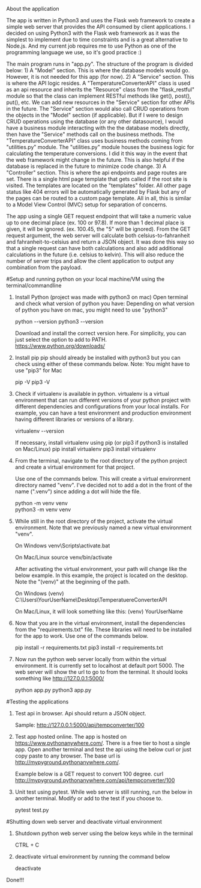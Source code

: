 About the application

The app is written in Python3 and uses the Flask web framework to create a simple web server that provides the API consumed by client applications.
I decided on using Python3 with the Flask web framework as it was the simplest to implement due to time constraints and is a great alternative to Node.js.
And my current job requires me to use Python as one of the programming language we use, so it's good practice :)

The main program runs in "app.py". The structure of the program is divided below:
    1) A "Model" section. 
        This is where the database models would go. However, it is not needed for this app (for now).
    2) A "Service" section. 
        This is where the API logic resides.
        A "TemperatureConverterAPI" class is used as an api resource and inherits the "Resource" class from the "flask_restful" module so that the class can implement RESTful methods like get(), post(), put(), etc.
        We can add new resources in the "Service" section for other APIs in the future.
        The "Service" section would also call CRUD operations from the objects in the "Model" section (if applicable). But if I were to design CRUD operations using the database (or any other datasource), I would have a business module interacting with the the database models directly, then have the "Service" methods call on the business methods.
        The "TemperatureConverterAPI" class uses business methods coming from "utilities.py" module. The "utilities.py" module houses the business logic for calculating the temperature conversions. I did it this way in the event that the web framework might change in the future. This is also helpful if the database is replaced in the future to minimize code change.
    3) A "Controller" section.
        This is where the api endpoints and page routes are set.
        There is a single html page template that gets called if the root site is visited. The templates are located on the "templates" folder.
        All other page status like 404 errors will be automatically generated by Flask but any of the pages can be routed to a custom page template.
        All in all, this is similar to a Model View Control (MVC) setup for separation of concerns.

The app using a single GET request endpoint that will take a numeric value up to one decimal place (ex. 100 or 97.8).
If more than 1 decimal place is given, it will be ignored. (ex. 100.45, the "5" will be ignored).
From the GET request argument, the web server will calculate both celsius-to-fahranheit and fahranheit-to-celsius and return a JSON object.
It was done this way so that a single request can have both calculations and also add additional calculations in the future (i.e. celsius to kelvin).
This will also reduce the number of server trips and allow the client application to output any combination from the payload.


#Setup and running python on your local machine/VM using the terminal/commandline

1) Install Python (project was made with python3 on mac)
    Open terminal and check what version of python you have:
    Depending on what version of python you have on mac, you might need to use "python3"
    
    python --version
    python3 --version

    Download and install the correct version here. For simplicity, you can just select the option to add to PATH.
    https://www.python.org/downloads/

2) Install pip
    pip should already be installed with python3 but you can check using either of these commands below. Note: You might have to use "pip3" for Mac

    pip -V
    pip3 -V       

3) Check if virtualenv is available in python. virtualenv is a virtual environment that can run different versions of your python project with different dependencies and configurations from your local installs. For example, you can have a test environment and production environment having different libraries or versions of a library.

    virtualenv --version

    If necessary, install virtualenv using pip (or pip3 if python3 is installed on Mac/Linux)
    pip install virtualenv
    pip3 install virtualenv

4) From the terminal, navigate to the root directory of the python project and create a virtual environment for that project.

    Use one of the commands below. This will create a virtual environment directory named "venv". I've decided not to add a dot in the front of the name (".venv") since adding a dot will hide the file.

    python -m venv venv    
    python3 -m venv venv

5) While still in the root directory of the project, activate the virtual environment. Note that we previously named a new virtual environment "venv".

    On Windows
    venv\Scripts\activate.bat

    On Mac/Linux
    source venv/bin/activate

    After activating the virtual environment, your path will change like the below example. In this example, the project is located on the desktop. Note the "(venv)" at the beginning of the path.

    On Windows
    (venv) C:\Users\YourUserName\Desktop\TemperatuereConverterAPI

    On Mac/Linux, it will look something like this:
    (venv) YourUserName

6) Now that you are in the virtual environment, install the dependencies from the "requirements.txt" file. These libraries will need to be installed for the app to work. Use one of the commands below.

    pip install -r requirements.txt
    pip3 install -r requirements.txt

7) Now run the python web server locally from within the virtual environment. It is currently set to localhost at default port 5000. The web server will show the url to go to from the terminal. It should looks something like http://127.0.0.1:5000/

    python app.py
    python3 app.py


#Testing the applications

1) Test api in browser. Api should return a JSON object.

    Sample:
    http://127.0.0.1:5000/api/tempconverter/100

2) Test app hosted online.
    The app is hosted on https://www.pythonanywhere.com/. There is a free tier to host a single app.
    Open another terminal and test the api using the below curl or just copy paste to any browser.
    The base url is http://mypyground.pythonanywhere.com/.
    
    Example below is a GET request to convert 100 degree.
    curl http://mypyground.pythonanywhere.com/api/tempconverter/100

3) Unit test using pytest. While web server is still running, run the below in another terminal. Modify or add to the test if you choose to.
    
    pytest test.py


#Shutting down web server and deactivate virtual environment

1) Shutdown python web server using the below keys while in the terminal

    CTRL + C

2) deactivate virtual environment by running the command below

    deactivate

Done!!!
